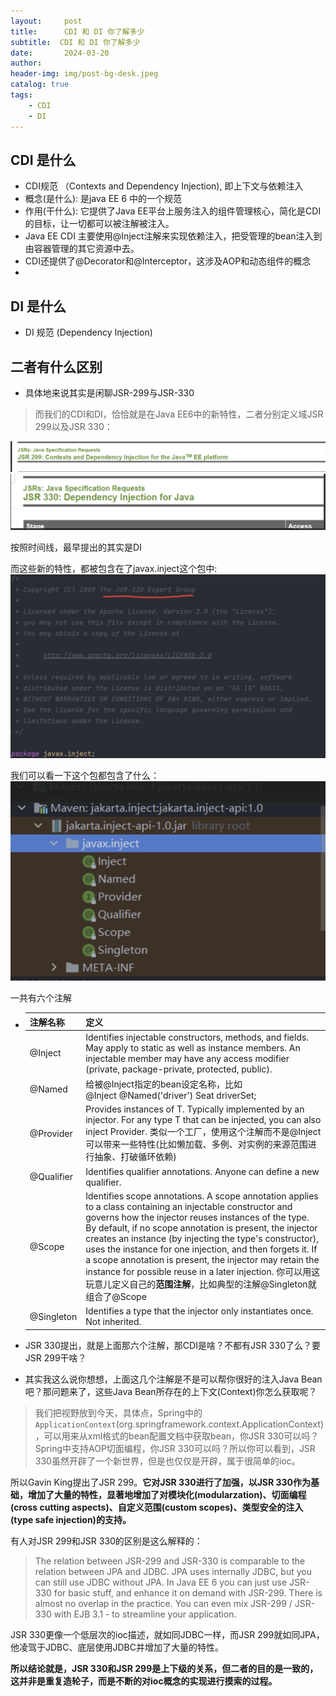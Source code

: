 ```yaml
---
layout:     post
title:      CDI 和 DI 你了解多少 
subtitle:  CDI 和 DI 你了解多少
date:       2024-03-20
author:
header-img: img/post-bg-desk.jpeg
catalog: true
tags:
    - CDI
    - DI 
---
```


## CDI 是什么
 * CDI规范 （Contexts and Dependency Injection), 即上下文与依赖注入
 * 概念(是什么): 是java EE 6 中的一个规范
 * 作用(干什么): 它提供了Java EE平台上服务注入的组件管理核心，简化是CDI的目标，让一切都可以被注解被注入。
 * Java EE CDI 主要使用@Inject注解来实现依赖注入，把受管理的bean注入到由容器管理的其它资源中去。
 * CDI还提供了@Decorator和@Interceptor，这涉及AOP和动态组件的概念
 * 
## DI 是什么
 * DI 规范 (Dependency Injection) 

## 二者有什么区别
 * 具体地来说其实是闲聊JSR-299与JSR-330


> 而我们的CDI和DI，恰恰就是在Java EE6中的新特性，二者分别定义域JSR 299以及JSR 330：

![Image](/img/jsr299.png)
![Image](/img/jsr330.png)

按照时间线，最早提出的其实是DI

而这些新的特性，都被包含在了javax.inject这个包中:
![Image](/img/inject.png)

我们可以看一下这个包都包含了什么：
![Image](/img/annotation.png)

一共有六个注解
* |注解名称|定义|
  |---|---|
  |@Inject|Identifies injectable constructors, methods, and fields. May apply to static as well as instance members. An injectable member may have any access modifier (private, package-private, protected, public).|
  |@Named|给被@Inject指定的bean设定名称，比如@Inject @Named('driver') Seat driverSet;|
  |@Provider|Provides instances of T. Typically implemented by an injector. For any type T that can be injected, you can also inject Provider. 类似一个工厂，使用这个注解而不是@Inject可以带来一些特性(比如懒加载、多例、对实例的来源范围进行抽象、打破循环依赖)|
  |@Qualifier|Identifies qualifier annotations. Anyone can define a new qualifier.|
  |@Scope|Identifies scope annotations. A scope annotation applies to a class containing an injectable constructor and governs how the injector reuses instances of the type. By default, if no scope annotation is present, the injector creates an instance (by injecting the type's constructor), uses the instance for one injection, and then forgets it. If a scope annotation is present, the injector may retain the instance for possible reuse in a later injection. 你可以用这玩意儿定义自己的**范围注解**，比如典型的注解@Singleton就组合了@Scope|
  |@Singleton|Identifies a type that the injector only instantiates once. Not inherited.|

* JSR 330提出，就是上面那六个注解，那CDI是啥？不都有JSR 330了么？要JSR 299干啥？
* 其实我这么说你想想，上面这几个注解是不是可以帮你很好的注入Java Bean吧？那问题来了，这些Java Bean所存在的上下文(Context)你怎么获取呢？

>  我们把视野放到今天，具体点，Spring中的`ApplicationContext`(org.springframework.context.ApplicationContext)，可以用来从xml格式的bean配置文档中获取bean，你JSR 330可以吗？Spring中支持AOP切面编程，你JSR 330可以吗？所以你可以看到，JSR 330虽然开辟了一个新世界，但是也仅仅是开辟，属于很简单的ioc。


所以Gavin King提出了JSR 299。**它对JSR 330进行了加强，以JSR 330作为基础，增加了大量的特性，显著地增加了对模块化(modularzation)、切面编程(cross cutting aspects)、自定义范围(custom scopes)、类型安全的注入(type safe injection)的支持。**

有人对JSR 299和JSR 330的区别是这么解释的：

>  The relation between JSR-299 and JSR-330 is comparable to the relation between JPA and JDBC. JPA uses internally JDBC, but you can still use JDBC without JPA. In Java EE 6 you can just use JSR-330 for basic stuff, and enhance it on demand with JSR-299. There is almost no overlap in the practice. You can even mix JSR-299 / JSR-330 with EJB 3.1 - to streamline your application.

JSR 330更像一个低层次的ioc描述，就如同JDBC一样，而JSR 299就如同JPA，他凌驾于JDBC、底层使用JDBC并增加了大量的特性。

**所以结论就是，JSR 330和JSR 299是上下级的关系，但二者的目的是一致的，这并非是重复造轮子，而是不断的对ioc概念的实现进行摸索的过程。**

